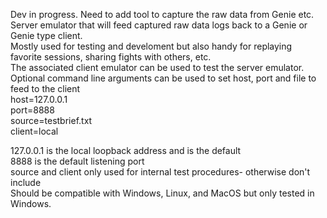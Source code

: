 Dev in progress.  Need to add tool to capture the raw data from Genie etc.  
  Server emulator that will feed captured raw data logs back to a Genie or Genie type client.  
Mostly used for testing and develoment but also handy for replaying favorite sessions, sharing fights with others, etc.  
The associated client emulator can be used to test the server emulator.  
Optional command line arguments can be used to set host, port and file to feed to the client  
host=127.0.0.1  
port=8888  
source=testbrief.txt  
client=local  
  
127.0.0.1 is the local loopback address and is the default  
8888 is the default listening port  
source and client only used for internal test procedures- otherwise don't include   
Should be compatible with Windows, Linux, and MacOS but only tested in Windows.
